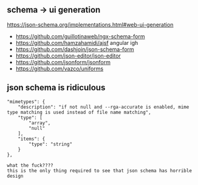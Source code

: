 ## schema -> ui generation

https://json-schema.org/implementations.html#web-ui-generation

-   https://github.com/guillotinaweb/ngx-schema-form
-   https://github.com/hamzahamidi/ajsf angular igh
-   https://github.com/dashjoin/json-schema-form
-   https://github.com/json-editor/json-editor
-   https://github.com/jsonform/jsonform
-   https://github.com/vazco/uniforms

## json schema is ridiculous

    "mimetypes": {
        "description": "if not null and --rga-accurate is enabled, mime type matching is used instead of file name matching",
        "type": [
            "array",
            "null"
        ],
        "items": {
            "type": "string"
        }
    },

    what the fuck????
    this is the only thing required to see that json schema has horrible design
